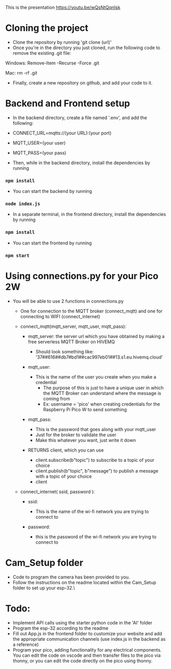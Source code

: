 This is the presentation 
https://youtu.be/wQsNtQqnIsk 
# Cloning the project 

- Clone the repository by running 'git clone (url)'
- Once you're in the directory you just cloned, run the following code to remove the existing .git file:

Windows:
Remove-Item -Recurse -Force .git

Mac:
rm -rf .git

- Finally, create a new repository on github, and add your code to it.

# Backend and Frontend setup

- In the backend directory, create a file named '.env', and add the following:

- CONNECT_URL=mqtts://(your URL):(your port)

- MQTT_USER=(your user)

- MQTT_PASS=(your pass)

- Then, while in the backend directory, install the dependencies by running
### `npm install`
- You can start the backend by running 
### `node index.js`

- In a separate terminal, in the frontend directory, install the dependencies by running
### `npm install`
- You can start the frontend by running 
### `npm start`

# Using connections.py for your Pico 2W

- You will be able to use 2 functions in connections.py
    - One for connection to the MQTT broker (connect_mqtt) and one for connecting to WIFI (connect_internet)

    - connect_mqtt(mqtt_server, mqtt_user, mqtt_pass):

        - mqtt_server: the server url which you have obtained by making a free serverless MQTT Broker on HIVEMQ
            - Should look something like: '37##616##db7#bd1##cac997eb01##13.s1.eu.hivemq.cloud'

        - mqtt_user:
            - This is the name of the user you create when you make a credential
                - The purpose of this is just to have a unique user in which the MQTT Broker can understand where the message is coming from 
                - Ex: username = 'pico' when creating credentials for the Raspberry Pi Pico W to send something

        - mqtt_pass:
            - This is the password that goes along with your mqtt_user
            - Just for the broker to validate the user
            - Make this whatever you want, just write it down

        - RETURNS client, which you can use 
            - client.subscribe(b"topic") to subscribe to a topic of your choice
            - client.publish(b"topic", b"message") to publish a message with a topic of your choice
            - client

    - connect_internet( ssid, password ):
        
        - ssid: 
            - This is the name of the wi-fi network you are trying to connect to

        - password:
            - this is the password of the wi-fi network you are trying to connect to

# Cam_Setup folder

- Code to program the camera has been provided to you.
- Follow the instructions on the readme located within the Cam_Setup folder to set up your esp-32.\

# Todo:
- Implement API calls using the starter python code in the 'AI' folder
- Program the esp-32 according to the readme
- Fill out App.js in the frontend folder to customize your website and add the appropriate communication channels (use index.js in the backend as a reference)
- Program your pico, adding functionality for any electrical components. You can edit the code on vscode and then transfer files to the pico via thonny, or you can edit the code directly on the pico using thonny.
    
